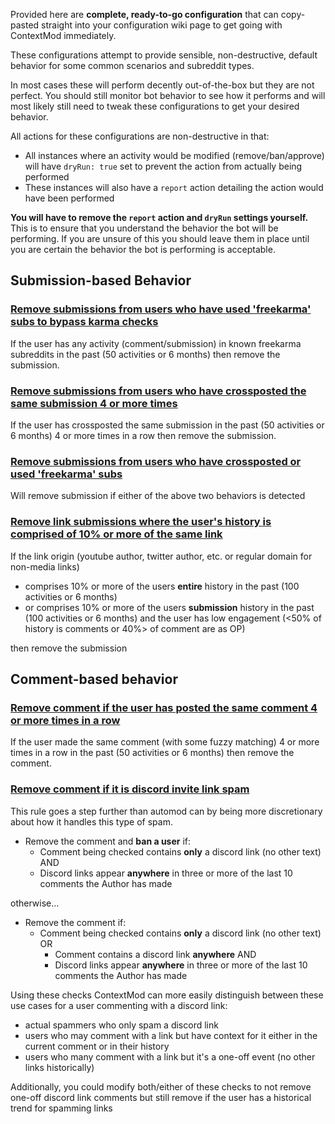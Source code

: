 Provided here are **complete, ready-to-go configuration** that can copy-pasted straight into your configuration wiki page to get going with ContextMod immediately.

These configurations attempt to provide sensible, non-destructive, default behavior for some common scenarios and subreddit types.

In most cases these will perform decently out-of-the-box but they are not perfect. You should still monitor bot behavior to see how it performs and will most likely still need to tweak these configurations to get your desired behavior.

All actions for these configurations are non-destructive in that:

* All instances where an activity would be modified (remove/ban/approve) will have `dryRun: true` set to prevent the action from actually being performed
* These instances will also have a `report` action detailing the action would have been performed

**You will have to remove the `report` action and `dryRun` settings yourself.** This is to ensure that you understand the behavior the bot will be performing. If you are unsure of this you should leave them in place until you are certain the behavior the bot is performing is acceptable.

## Submission-based Behavior

### [Remove submissions from users who have used 'freekarma' subs to bypass karma checks](/docs/examples/subredditReady/freekarma.json5)

If the user has any activity (comment/submission) in known freekarma subreddits in the past (50 activities or 6 months) then remove the submission.

### [Remove submissions from users who have crossposted the same submission 4 or more times](/docs/examples/subredditReady/crosspostSpam.json5)

If the user has crossposted the same submission in the past (50 activities or 6 months) 4 or more times in a row then remove the submission.

### [Remove submissions from users who have crossposted or used 'freekarma' subs](/docs/examples/subredditReady/freeKarmaOrCrosspostSpam.json5)

Will remove submission if either of the above two behaviors is detected

### [Remove link submissions where the user's history is comprised of 10% or more of the same link](/docs/examples/subredditReady/selfPromo.json5)

If the link origin (youtube author, twitter author, etc. or regular domain for non-media links)

* comprises 10% or more of the users **entire** history in the past (100 activities or 6 months)
* or comprises 10% or more of the users **submission** history in the past (100 activities or 6 months) and the user has low engagement (<50% of history is comments or 40%> of comment are as OP)

then remove the submission

## Comment-based behavior

### [Remove comment if the user has posted the same comment 4 or more times in a row](/docs/examples/subredditReady/commentSpam.json5)

If the user made the same comment (with some fuzzy matching) 4 or more times in a row in the past (50 activities or 6 months) then remove the comment.

### [Remove comment if it is discord invite link spam](/docs/examples/subredditReady/discordSpam.json5)

This rule goes a step further than automod can by being more discretionary about how it handles this type of spam. 

* Remove the comment and **ban a user** if:
  * Comment being checked contains **only** a discord link (no other text) AND
  * Discord links appear **anywhere** in three or more of the last 10 comments the Author has made

otherwise...

* Remove the comment if:
  * Comment being checked contains **only** a discord link (no other text) OR
    * Comment contains a discord link **anywhere** AND
    * Discord links appear **anywhere** in three or more of the last 10 comments the Author has made

Using these checks ContextMod can more easily distinguish between these use cases for a user commenting with a discord link:

* actual spammers who only spam a discord link
* users who may comment with a link but have context for it either in the current comment or in their history
* users who many comment with a link but it's a one-off event (no other links historically)

Additionally, you could modify both/either of these checks to not remove one-off discord link comments but still remove if the user has a historical trend for spamming links
